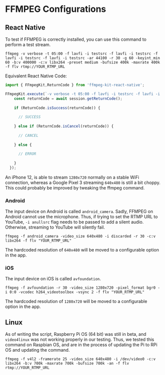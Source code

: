 # FFMPEG Configurations

## React Native

To test if FFMPEG is correctly installed, you can use this command to perform a test stream.

`ffmpeg -v verbose -t 05:00 -f lavfi -i testsrc -f lavfi -i testsrc -f lavfi -i testsrc -f lavfi -i testsrc -ar 44100 -r 30 -g 60 -keyint_min 60 -b:v 400000 -c:v libx264 -preset medium -bufsize 400k -maxrate 400k -f flv rtmp://YOUR_RTMP_URL`

Equivalent React Native Code:

```javascript
import { FFmpegKit,ReturnCode } from 'ffmpeg-kit-react-native';

FFmpegKit.execute(`-v verbose -t 05:00 -f lavfi -i testsrc -f lavfi -i testsrc -f lavfi -i testsrc -f lavfi -i testsrc -ar 44100 -r 30 -g 60 -keyint_min 60 -b:v 400000 -c:v libx264 -preset medium -bufsize 400k -maxrate 400k -f flv "${rtmpURL}"`).then(async (session) => {
    const returnCode = await session.getReturnCode();
  
    if (ReturnCode.isSuccess(returnCode)) {
  
      // SUCCESS
  
    } else if (ReturnCode.isCancel(returnCode)) {
  
      // CANCEL
  
    } else {
  
      // ERROR
  
    }
  });
```

An iPhone 12, is able to stream `1280x720` normally on a stable WiFi connection, whereas a Google Pixel 3 streaming `640x480` is still a bit choppy. This could probably be improved by tweaking the ffmpeg command.

### Android

The input device on Android is called `android_camera`. Sadly, FFMPEG on Android cannot use the microphone. Thus, if trying to set the RTMP URL to YouTube, `-i anullsrc` flag needs to be passed to add a silent audio. Otherwise, streaming to YouTube will silently fail.

`ffmpeg -f android_camera -video_size 640x480 -i discarded -r 30 -c:v libx264 -f flv "YOUR_RTMP_URL"`

The hardcoded resolution of `640x480` will be moved to a configurable option in the app.

### iOS

The input device on iOS is called `avfoundation`. 

`ffmpeg -f avfoundation -r 30 -video_size 1280x720 -pixel_format bgr0 -i 0:0 -vcodec h264_videotoolbox -vsync 2 -f flv "YOUR_RTMP_URL"`

The hardcoded resolution of `1280x720` will be moved to a configurable option in the app.

## Linux

As of writing the script, Raspberry Pi OS (64 bit) was still in beta, and `video4linux` was not working properly in our testing. Thus, we tested this command on Raspbian OS, and are in the process of updating the Pi to RPi OS and updating the command.

`ffmpeg -f v4l2 -framerate 25 -video_size 640x480 -i /dev/video0 -c:v libx264 -b:v 700k -maxrate 700k -bufsize 700k -an -f flv rtmp://YOUR_RTMP_URL`
